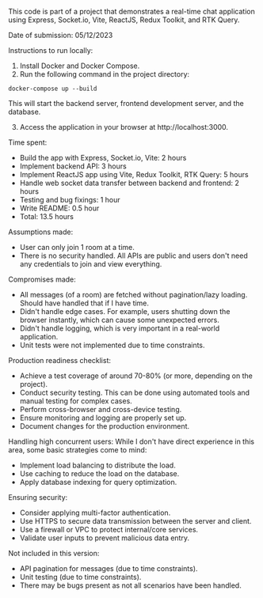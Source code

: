 This code is part of a project that demonstrates a real-time chat application using Express, Socket.io, Vite, ReactJS, Redux Toolkit, and RTK Query.

Date of submission: 05/12/2023

Instructions to run locally:
1. Install Docker and Docker Compose.
2. Run the following command in the project directory:
  ```
  docker-compose up --build
  ```
  This will start the backend server, frontend development server, and the database.

3. Access the application in your browser at http://localhost:3000.

Time spent:
- Build the app with Express, Socket.io, Vite: 2 hours
- Implement backend API: 3 hours
- Implement ReactJS app using Vite, Redux Toolkit, RTK Query: 5 hours
- Handle web socket data transfer between backend and frontend: 2 hours
- Testing and bug fixings: 1 hour
- Write README: 0.5 hour
- Total: 13.5 hours

Assumptions made:
- User can only join 1 room at a time.
- There is no security handled. All APIs are public and users don't need any credentials to join and view everything.

Compromises made:
- All messages (of a room) are fetched without pagination/lazy loading. Should have handled that if I have time.
- Didn't handle edge cases. For example, users shutting down the browser instantly, which can cause some unexpected errors.
- Didn't handle logging, which is very important in a real-world application.
- Unit tests were not implemented due to time constraints.

Production readiness checklist:
- Achieve a test coverage of around 70-80% (or more, depending on the project).
- Conduct security testing. This can be done using automated tools and manual testing for complex cases.
- Perform cross-browser and cross-device testing.
- Ensure monitoring and logging are properly set up.
- Document changes for the production environment.

Handling high concurrent users:
While I don't have direct experience in this area, some basic strategies come to mind:
- Implement load balancing to distribute the load.
- Use caching to reduce the load on the database.
- Apply database indexing for query optimization.

Ensuring security:
- Consider applying multi-factor authentication.
- Use HTTPS to secure data transmission between the server and client.
- Use a firewall or VPC to protect internal/core services.
- Validate user inputs to prevent malicious data entry.

Not included in this version:
- API pagination for messages (due to time constraints).
- Unit testing (due to time constraints).
- There may be bugs present as not all scenarios have been handled.